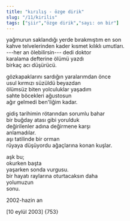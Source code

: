 ```yaml
---
title: "kırılış - özge dirik"
slug: "/11/kirilis"
tags: ["şiir","özge dirik","sayı: on bir"]
---
```


yağmurun saklandığı yerde bırakmıştım en son  
kahve telvelerinden kader kısmet kılıklı umutları.  
---her an ölebilirsin--- dedi doktor  
karalama defterine ölümü yazdı  
birkaç acı düşürücü.

gözkapaklarını sardığın yaralarımdan önce  
usul kırmızı süzüldü beyazdan  
ölümsüz biten yolculuklar yaşadım  
sahte böcekleri ağustosun  
ağır gelmedi ben'liğim kadar.

gidiş tarihimin rötarından sorumlu bahar  
bir buğday atası gibi yorulduk  
değirilenler adına değirmene karşı  
anlamadılar.  
aşı tatilinde bir orman  
rüyaya düşüyordu ağaçlarına konan kuşlar.

aşk bu;  
okurken başta  
yaşarken sonda vurgusu.  
bir hayatı raylarına oturtacaksın daha  
yolumuzun  
sonu.

2002-hazin an

\[10 eylül 2003\] {753}

